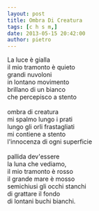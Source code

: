 ```yaml
---
layout: post
title: Ombra Di Creatura
tags: [c h s m,]
date: 2013-05-15 20:42:00
author: pietro
---
```

La luce è gialla<br/>il mio tramonto è quieto<br/>grandi nuvoloni<br/>in lontano movimento<br/>brillano di un bianco<br/>che percepisco a stento<br/><br/>ombra di creatura<br/>mi spalmo lungo i prati<br/>lungo gli orli frastagliati<br/>mi contiene a stento<br/>l'innocenza di ogni superficie<br/><br/>pallida dev'essere<br/>la luna che vediamo,<br/>il mio tramonto è rosso<br/>il grande mare è mosso<br/>semichiusi gli occhi stanchi<br/>di grattare il fondo<br/>di lontani buchi bianchi.<br/><br/>
